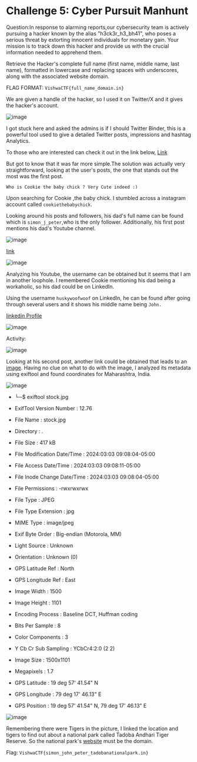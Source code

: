 # Challenge 5: Cyber Pursuit Manhunt
Question:In response to alarming reports,our cybersecurity team is actively pursuing
a hacker known by the alias "h3ck3r_h3_bh41", who poses a serious threat by extorting
innocent individuals for monetary gain. Your mission is to track down this hacker and
provide us with the crucial information needed to apprehend them.

Retrieve the Hacker's complete full name (first name, middle name, last name), 
formatted in lowercase and replacing spaces with underscores, along with the 
associated website domain.

FLAG FORMAT: ```VishwaCTF{full_name_domain.in}```

We are given a handle of the hacker, so I used it on Twitter/X and it gives the hacker's account. 

![image](https://github.com/PSrujanReddy/OnlineCTF-Writeups/assets/118731259/421f695e-b708-4db3-b20e-eb02af436526)

I got stuck here and asked the admins is if I should Twitter Binder, this is a powerful tool 
used to give a detailed Twitter posts, impressions and hashtag Analytics.

To those who are interested can check it out in the link below,
[Link](https://www.tweetbinder.com/)

But got to know that it was far more simple.The solution was actually very straightforward,
looking at the user's posts, the one that stands out the most was the first post.

```Who is Cookie the baby chick ? Very Cute indeed :)```

Upon searching for Cookie ,the baby chick. I stumbled across a instagram account called ```cookiethebabychick```.


Looking around his posts and followers, his dad's full name can be found which is ```simon_j_peter```,who is the only follower.
Additionally, his first post mentions his dad's Youtube channel.

![image](https://github.com/PSrujanReddy/OnlineCTF-Writeups/assets/118731259/10fd3e86-9451-40f3-8afc-afd4a3638f1d)

[link](bit.ly/3v79BgB) 

![image](https://github.com/PSrujanReddy/OnlineCTF-Writeups/assets/118731259/858927d4-0130-435a-9f90-f4cebc248592)

Analyzing his Youtube, the username can be obtained but it seems that I am in another loophole. 
I remembered Cookie mentioning his dad being a workaholic, so his dad could be on LinkedIn.

Using the username ```huskywoofwoof``` on LinkedIn, he can be found after going through several users and it shows his middle name being
```John.```

[linkedin Profile](https://www.linkedin.com/in/husky-woof-woof-3800342b8/)

![image](https://github.com/PSrujanReddy/OnlineCTF-Writeups/assets/118731259/0b1c268a-a048-48b6-a0ca-6805c125c0b0)

Activity:

![image](https://github.com/PSrujanReddy/OnlineCTF-Writeups/assets/118731259/34aea4c2-34f0-4833-ac05-4e79d42a0a6f)


Looking at his second post, another link could be obtained that leads to an [image](https://i.postimg.cc/dVqYpMLy/stock.jpg). Having no clue on what to do with the image, I analyzed its metadata using exiftool and found coordinates for Maharashtra, India.

![image](https://github.com/PSrujanReddy/OnlineCTF-Writeups/assets/118731259/da309b32-e897-41f7-9722-84ab62672d64)


- └─$ exiftool stock.jpg 

- ExifTool Version Number         : 12.76

- File Name                       : stock.jpg

- Directory                       : .

- File Size                       : 417 kB

- File Modification Date/Time     : 2024:03:03 09:08:04-05:00

- File Access Date/Time           : 2024:03:03 09:08:11-05:00

- File Inode Change Date/Time     : 2024:03:03 09:08:04-05:00

- File Permissions                : -rwxrwxrwx

- File Type                       : JPEG

- File Type Extension             : jpg

- MIME Type                       : image/jpeg

- Exif Byte Order                 : Big-endian (Motorola, MM)

- Light Source                    : Unknown

- Orientation                     : Unknown (0)

- GPS Latitude Ref                : North

- GPS Longitude Ref               : East

- Image Width                     : 1500

- Image Height                    : 1101

- Encoding Process                : Baseline DCT, Huffman coding

- Bits Per Sample                 : 8

- Color Components                : 3

- Y Cb Cr Sub Sampling            : YCbCr4:2:0 (2 2)

- Image Size                      : 1500x1101

- Megapixels                      : 1.7

- GPS Latitude                    : 19 deg 57' 41.54" N

- GPS Longitude                   : 79 deg 17' 46.13" E

- GPS Position                    : 19 deg 57' 41.54" N, 79 deg 17' 46.13" E


![image](https://github.com/PSrujanReddy/OnlineCTF-Writeups/assets/118731259/f6ad7a73-1e98-4517-8501-81c552890116)


Remembering there were Tigers in the picture, I linked the location and tigers to find out about a national park called Tadoba Andhari Tiger Reserve. So the national park's [website](https://www.tadobanationalpark.in/) must be the domain.

Flag: ```VishwaCTF{simon_john_peter_tadobanationalpark.in}```
